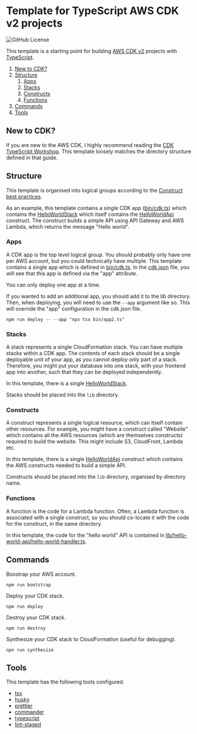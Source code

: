 # Template for TypeScript AWS CDK v2 projects

![GitHub License](https://img.shields.io/github/license/dangreaves/template-cdk)

This template is a starting point for building [AWS CDK v2](https://docs.aws.amazon.com/cdk/api/v2/docs/aws-construct-library.html) projects with [TypeScript](https://www.typescriptlang.org).

1. [New to CDK?](#new-to-cdk)
2. [Structure](#structure)
   1. [Apps](#apps)
   2. [Stacks](#stacks)
   3. [Constructs](#constructs)
   4. [Functions](#functions)
3. [Commands](#commands)
4. [Tools](#tools)

## New to CDK?

If you are new to the AWS CDK, I highly recommend reading the [CDK TypeScript Workshop](https://cdkworkshop.com/20-typescript.html). This template loosely matches the directory structure defined in that guide.

## Structure

This template is organised into logical groups according to the [Construct best practices](https://docs.aws.amazon.com/cdk/v2/guide/best-practices.html#best-practices-constructs).

As an example, this template contains a single CDK app ([bin/cdk.ts](./bin/cdk.ts)) which contains the [HelloWorldStack](./lib/hello-world-stack.ts) which itself contains the [HelloWorldApi](./lib/hello-world-api/hello-world-api.ts) construct. The construct builds a simple API using API Gateway and AWS Lambda, which returns the message "Hello world".

### Apps

A CDK app is the top level logical group. You should probably only have one per AWS account, but you could technically have multiple. This template contains a single app which is defined in [bin/cdk.ts](./bin/cdk.ts). In the [cdk.json](./cdk.json) file, you will see that this app is defined via the "app" attribute.

You can only deploy one app at a time.

If you wanted to add an additional app, you should add it to the lib directory. Then, when deploying, you will need to use the `--app` argument like so. This will override the "app" configuration in the cdk.json file.

```
npm run deploy -- --app "npx tsx bin/app2.ts"
```

### Stacks

A stack represents a single CloudFormation stack. You can have multiple stacks within a CDK app. The contents of each stack should be a single deployable unit of your app, as you cannot deploy only part of a stack. Therefore, you might put your database into one stack, with your frontend app into another, such that they can be deployed independently.

In this template, there is a single [HelloWorldStack](./lib/hello-world-stack.ts).

Stacks should be placed into the `lib` directory.

### Constructs

A construct represents a single logical resource, which can itself contain other resources. For example, you might have a construct called "Website" which contains all the AWS resources (which are themselves constructs) required to build the website. This might include S3, CloudFront, Lambda etc.

In this template, there is a single [HelloWorldApi](./lib/hello-world-api/hello-world-api.ts) construct which contains the AWS constructs needed to build a simple API.

Constructs should be placed into the `lib` directory, organised by directory name.

### Functions

A function is the code for a Lambda function. Often, a Lambda function is associated with a single construct, so you should co-locate it with the code for the construct, in the same directory.

In this template, the code for the "hello world" API is contained in [lib/hello-world-api/hello-world-handler.ts](./lib/hello-world-api/hello-world-handler.ts).

## Commands

Boostrap your AWS account.

```
npm run bootstrap
```

Deploy your CDK stack.

```
npm run deploy
```

Destroy your CDK stack.

```
npm run destroy
```

Synthesize your CDK stack to CloudFormation (useful for debugging).

```
npn run synthesize
```

## Tools

This template has the following tools configured.

- [tsx](https://github.com/privatenumber/tsx)
- [husky](https://github.com/typicode/husky)
- [prettier](https://prettier.io)
- [commander](https://github.com/tj/commander.js)
- [typescript](https://www.typescriptlang.org)
- [lint-staged](https://github.com/lint-staged/lint-staged)
